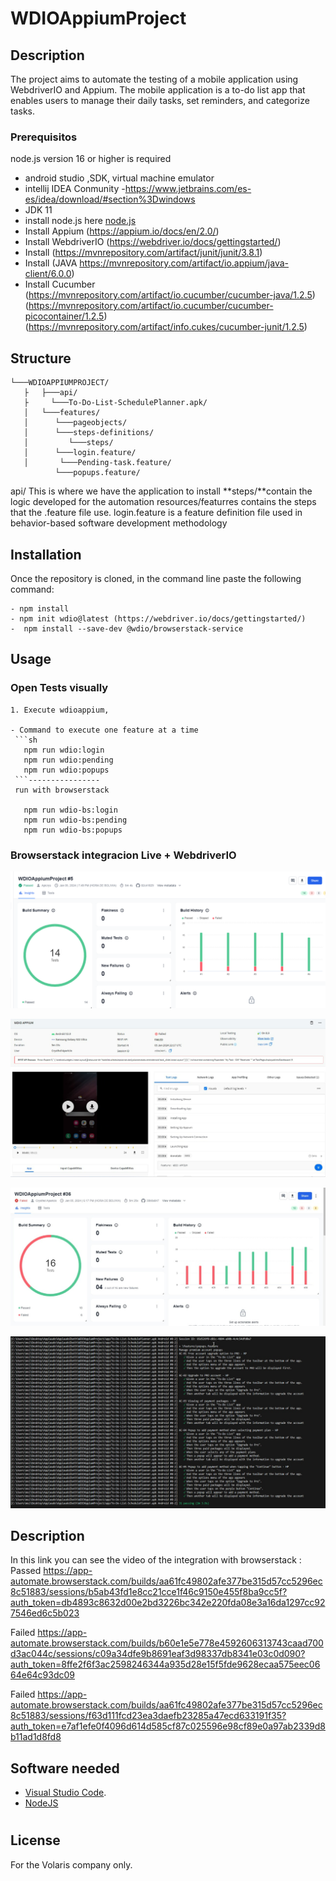 # WDIOAppiumProject


## Description
The project aims to automate the testing of a mobile application using WebdriverIO and Appium. 
The mobile application is a to-do list app that enables users to manage their daily tasks, set reminders, and categorize tasks.

### Prerequisitos
node.js version 16 or higher is required
* android studio ,SDK, virtual machine emulator
* intellij IDEA Conmunity -https://www.jetbrains.com/es-es/idea/download/#section%3Dwindows
* JDK 11
* install node.js here [node.js](https://nodejs.org/en/)
* Install Appium (https://appium.io/docs/en/2.0/)
* Install WebdriverIO (https://webdriver.io/docs/gettingstarted/)
* Install (https://mvnrepository.com/artifact/junit/junit/3.8.1) 
* Install (JAVA https://mvnrepository.com/artifact/io.appium/java-client/6.0.0)
* Install Cucumber (https://mvnrepository.com/artifact/io.cucumber/cucumber-java/1.2.5)
                    (https://mvnrepository.com/artifact/io.cucumber/cucumber-picocontainer/1.2.5)
                    (https://mvnrepository.com/artifact/info.cukes/cucumber-junit/1.2.5)


## Structure
```
└───WDIOAPPIUMPROJECT/
   ├   ├───api/
   ├     └───To-Do-List-SchedulePlanner.apk/
   │   └───features/
   │      └───pageobjects/   
   │      └───steps-definitions/
   │         └───steps/
   │      └───login.feature/ 
   │       └───Pending-task.feature/ 
          └───popups.feature/ 

```
api/ This is where we have the application to install
**steps/**contain the logic developed for the automation
resources/featurres contains the steps that the .feature file use.
login.feature is a feature definition file used in behavior-based software development methodology

## Installation
Once the repository is cloned, in the command line paste the following command: 
```
- npm install
- npm init wdio@latest (https://webdriver.io/docs/gettingstarted/)
-  npm install --save-dev @wdio/browserstack-service

```
## Usage
### Open Tests visually
```
1. Execute wdioappium, 

- Command to execute one feature at a time
 ```sh
   npm run wdio:login
   npm run wdio:pending
   npm run wdio:popups
 ```----------------
 run with browserstack 

   npm run wdio-bs:login
   npm run wdio-bs:pending
   npm run wdio-bs:popups
```
### Browserstack integracion Live + WebdriverIO
![Alt text](image-1.png)

![Alt text](image.png)

![Alt text](image-2.png)

![Alt text](image3.jpeg)

## Description 
In this link you can see the video of the integration with browserstack :
Passed  https://app-automate.browserstack.com/builds/aa61fc49802afe377be315d57cc5296ec8c51883/sessions/b5ab43fd1e8cc21cce1f46c9150e455f8ba9cc5f?auth_token=db4893c8632d00e2bd3226bc342e220fda08e3a16da1297cc927546ed6c5b023

Failed https://app-automate.browserstack.com/builds/b60e1e5e778e4592606313743caad700d3ac044c/sessions/c09a34dfe9b8691eaf3d98337db8341e03c0d090?auth_token=8ffe2f6f3ac2598246344a935d28e15f5fde9628ecaa575eec0664e64c93dc09 


Failed https://app-automate.browserstack.com/builds/aa61fc49802afe377be315d57cc5296ec8c51883/sessions/f63d111fcd23ea3daefb23285a47ecd633191f35?auth_token=e7af1efe0f4096d614d585cf87c025596e98cf89e0a97ab2339d8b11ad1d8fd8

## Software needed
- [Visual Studio Code](https://code.visualstudio.com/).
- [NodeJS](https://nodejs.org/en/)

 

#

## License
For the Volaris company only.   


